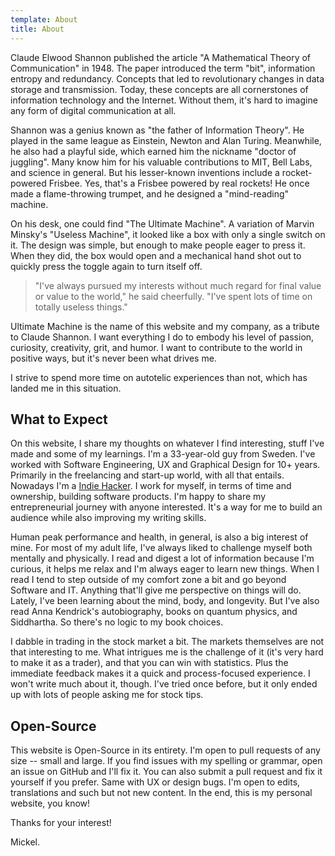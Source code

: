 ```yaml
---
template: About
title: About
---
```


Claude Elwood Shannon published the article "A Mathematical Theory of Communication" in 1948. The paper introduced the term "bit", information entropy and redundancy. Concepts that led to revolutionary changes in data storage and transmission. Today, these concepts are all cornerstones of information technology and the Internet. Without them, it's hard to imagine any form of digital communication at all.

Shannon was a genius known as "the father of Information Theory". He played in the same league as Einstein, Newton and Alan Turing. Meanwhile, he also had a playful side, which earned him the nickname "doctor of juggling". Many know him for his valuable contributions to MIT, Bell Labs, and science in general. But his lesser-known inventions include a rocket-powered Frisbee. Yes, that's a Frisbee powered by real rockets! He once made a flame-throwing trumpet, and he designed a "mind-reading" machine.

On his desk, one could find "The Ultimate Machine". A variation of Marvin Minsky's "Useless Machine", it looked like a box with only a single switch on it. The design was simple, but enough to make people eager to press it. When they did, the box would open and a mechanical hand shot out to quickly press the toggle again to turn itself off.

> "I've always pursued my interests without much regard for final value or value to the world," he said cheerfully. "I've spent lots of time on totally useless things."

Ultimate Machine is the name of this website and my company, as a tribute to Claude Shannon. I want everything I do to embody his level of passion, curiosity, creativity, grit, and humor. I want to contribute to the world in positive ways, but it's never been what drives me.

I strive to spend more time on autotelic experiences than not, which has landed me in this situation.

## What to Expect

On this website, I share my thoughts on whatever I find interesting, stuff I've made and some of my learnings. I'm a 33-year-old guy from Sweden. I've worked with Software Engineering, UX and Graphical Design for 10+ years. Primarily in the freelancing and start-up world, with all that entails. Nowadays I'm a [Indie Hacker](https://www.urbandictionary.com/define.php?term=indie%20hacker). I work for myself, in terms of time and ownership, building software products. I'm happy to share my entrepreneurial journey with anyone interested. It's a way for me to build an audience while also improving my writing skills.

Human peak performance and health, in general, is also a big interest of mine. For most of my adult life, I've always liked to challenge myself both mentally and physically. I read and digest a lot of information because I'm curious, it helps me relax and I'm always eager to learn new things. When I read I tend to step outside of my comfort zone a bit and go beyond Software and IT. Anything that'll give me perspective on things will do. Lately, I've been learning about the mind, body, and longevity. But I've also read Anna Kendrick's autobiography, books on quantum physics, and Siddhartha. So there's no logic to my book choices.

I dabble in trading in the stock market a bit. The markets themselves are not that interesting to me. What intrigues me is the challenge of it (it's very hard to make it as a trader), and that you can win with statistics. Plus the immediate feedback makes it a quick and process-focused experience. I won't write much about it, though. I've tried once before, but it only ended up with lots of people asking me for stock tips.

## Open-Source

This website is Open-Source in its entirety. I'm open to pull requests of any size -- small and large. If you find issues with my spelling or grammar, open an issue on GitHub and I'll fix it. You can also submit a pull request and fix it yourself if you prefer. Same with UX or design bugs. I'm open to edits, translations and such but not new content. In the end, this is my personal website, you know!

Thanks for your interest!

Mickel.
